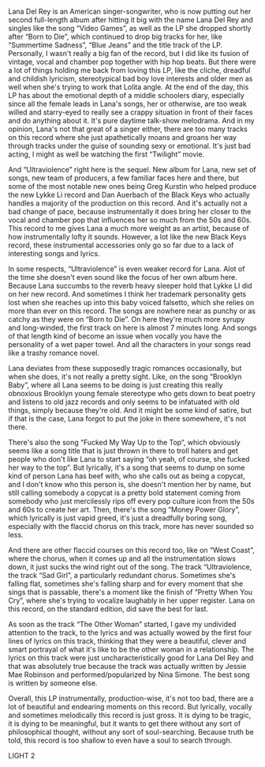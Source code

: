 Lana Del Rey is an American singer-songwriter, who is now putting out her second full-length album after hitting it big with the name Lana Del Rey and singles like the song “Video Games”, as well as the LP she dropped shortly after “Born to Die”, which continued to drop big tracks for her, like “Summertime Sadness”, “Blue Jeans” and the title track of the LP. Personally, I wasn't really a big fan of the record, but I did like its fusion of vintage, vocal and chamber pop together with hip hop beats. But there were a lot of things holding me back from loving this LP, like the cliche, dreadful and childish lyricism, stereotypical bad boy love interests and older men as well when she's trying to work that Lolita angle. At the end of the day, this LP has about the emotional depth of a middle schoolers diary, especially since all the female leads in Lana's songs, her or otherwise, are too weak willed and starry-eyed to really see a crappy situation in front of their faces and do anything about it. It's pure daytime talk-show melodrama. And in my opinion, Lana's not that great of a singer either, there are too many tracks on this record where she just apathetically moans and groans her way through tracks under the guise of sounding sexy or emotional. It's just bad acting, I might as well be watching the first “Twilight” movie.

And “Ultraviolence” right here is the sequel. New album for Lana, new set of songs, new team of producers, a few familiar faces here and there, but some of the most notable new ones being Greg Kurstin who helped produce the new Lykke Li record and Dan Auerbach of the Black Keys who actually handles a majority of the production on this record. And it's actually not a bad change of pace, because instrumentally it does bring her closer to the vocal and chamber pop that influences her so much from the 50s and 60s. This record to me gives Lana a much more weight as an artist, because of how instrumentally lofty it sounds. However, a lot like the new Black Keys record, these instrumental accessories only go so far due to a lack of interesting songs and lyrics.

In some respects, “Ultraviolence” is even weaker record for Lana. Alot of the time she doesn't even sound like the focus of her own album here. Because Lana succumbs to the reverb heavy sleeper hold that Lykke LI did on her new record. And sometimes I think her trademark personality gets lost when she reaches up into this baby voiced falsetto, which she relies on more than ever on this record. The songs are nowhere near as punchy or as catchy as they were on “Born to Die”. On here they're much more syrupy and long-winded, the first track on here is almost 7 minutes long. And songs of that length kind of become an issue when vocally you have the personality of a wet paper towel. And all the characters in your songs read like a trashy romance novel.

Lana deviates from these supposedly tragic romances occasionally, but when she does, it's not really a pretty sight. Like, on the song “Brooklyn Baby”, where all Lana seems to be doing is just creating this really obnoxious Brooklyn young female stereotype who gets down to beat poetry and listens to old jazz records and only seems to be infatuated with old things, simply because they're old. And it might be some kind of satire, but if that is the case, Lana forgot to put the joke in there somewhere, it's not there.

There's also the song “Fucked My Way Up to the Top”, which obviously seems like a song title that is just thrown in there to troll haters and get people who don't like Lana to start saying “oh yeah, of course, she fucked her way to the top”. But lyrically, it's a song that seems to dump on some kind of person Lana has beef with, who she calls out as being a copycat, and I don't know who this person is, she doesn't mention her by name, but still calling somebody a copycat is a pretty bold statement coming from somebody who just mercilessly rips off every pop culture icon from the 50s and 60s to create her art. Then, there's the song “Money Power Glory”, which lyrically is just vapid greed, it's just a dreadfully boring song, especially with the flaccid chorus on this track, more has never sounded so less.

And there are other flaccid courses on this record too, like on “West Coast”, where the chorus, when it comes up and all the instrumentation slows down, it just sucks the wind right out of the song. The track “Ultraviolence, the track “Sad Girl”, a particularly redundant chorus. Sometimes she's falling flat, sometimes she's falling sharp and for every moment that she sings that is passable, there's a moment like the finish of “Pretty When You Cry”, where she's trying to vocalize laughably in her upper register. Lana on this record, on the standard edition, did save the best for last.

As soon as the track “The Other Woman” started, I gave my undivided attention to the track, to the lyrics and was actually wowed by the first four lines of lyrics on this track, thinking that they were a beautiful, clever and smart portrayal of what it's like to be the other woman in a relationship. The lyrics on this track were just uncharacteristically good for Lana Del Rey and that was absolutely true because the track was actually written by Jessie Mae Robinson and performed/popularized by Nina Simone. The best song is written by someone else.

Overall, this LP instrumentally, production-wise, it's not too bad, there are a lot of beautiful and endearing moments on this record. But lyrically, vocally and sometimes melodically this record is just gross. It is dying to be tragic, it is dying to be meaningful, but it wants to get there without any sort of philosophical thought, without any sort of soul-searching. Because truth be told, this record is too shallow to even have a soul to search through.

LIGHT 2
